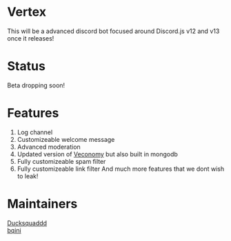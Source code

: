 # Vertex
This will be a advanced discord bot focused around Discord.js v12 and v13 once it releases!

# Status
Beta dropping soon!

# Features
1. Log channel
2. Customizeable welcome message
3. Advanced moderation
4. Updated version of [Veconomy](https://github.com/Vedux-Development/Discord-Economy-Bot) but also built in mongodb
5. Fully customizeable spam filter
6. Fully customizeable link filter
And much more features that we dont wish to leak!

# Maintainers 
[Ducksquaddd](https://github.com/Ducksquaddd)<br>
[bqini](https://github.com/bqini)
